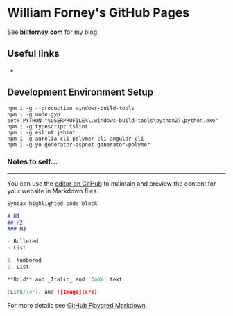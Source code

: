 # William Forney's GitHub Pages

See **[billforney.com](https://www.billforney.com/)** for my blog.

## Useful links

- 

## Development Environment Setup

```
npm i -g --production windows-build-tools
npm i -g node-gyp
setx PYTHON "%USERPROFILE%\.windows-build-tools\python27\python.exe"
npm i -g typescript tslint
npm i -g eslint jshint
npm i -g aurelia-cli polymer-cli angular-cli
npm i -g yo generator-aspnet generator-polymer
```

### Notes to self...
---
You can use the [editor on GitHub](https://github.com/wforney/wforney.github.io/edit/master/README.md) to maintain and preview the content for your website in Markdown files.

```markdown
Syntax highlighted code block

# H1
## H2
### H3

- Bulleted
- List

1. Numbered
2. List

**Bold** and _Italic_ and `Code` text

[Link](url) and ![Image](src)
```

For more details see [GitHub Flavored Markdown](https://guides.github.com/features/mastering-markdown/).
